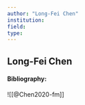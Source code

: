 ```yaml
---
author: "Long-Fei Chen"
institution:
field:
type:
---
```


## Long-Fei Chen
#### Bibliography:

![[@Chen2020-fm]]